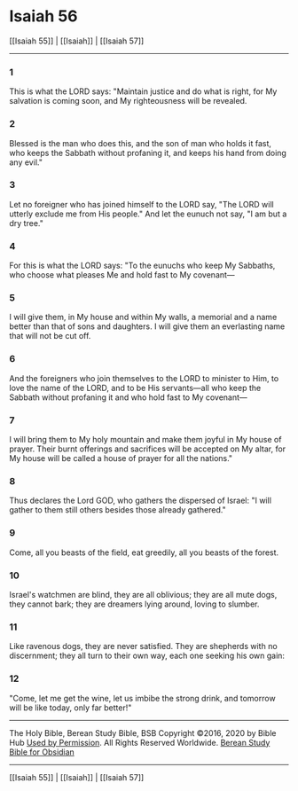 # Isaiah 56

[[Isaiah 55]] | [[Isaiah]] | [[Isaiah 57]]

---

### 1
This is what the LORD says: "Maintain justice and do what is right, for My salvation is coming soon, and My righteousness will be revealed.

### 2
Blessed is the man who does this, and the son of man who holds it fast, who keeps the Sabbath without profaning it, and keeps his hand from doing any evil."

### 3
Let no foreigner who has joined himself to the LORD say, "The LORD will utterly exclude me from His people." And let the eunuch not say, "I am but a dry tree."

### 4
For this is what the LORD says: "To the eunuchs who keep My Sabbaths, who choose what pleases Me and hold fast to My covenant—

### 5
I will give them, in My house and within My walls, a memorial and a name better than that of sons and daughters. I will give them an everlasting name that will not be cut off.

### 6
And the foreigners who join themselves to the LORD to minister to Him, to love the name of the LORD, and to be His servants—all who keep the Sabbath without profaning it and who hold fast to My covenant—

### 7
I will bring them to My holy mountain and make them joyful in My house of prayer. Their burnt offerings and sacrifices will be accepted on My altar, for My house will be called a house of prayer for all the nations."

### 8
Thus declares the Lord GOD, who gathers the dispersed of Israel: "I will gather to them still others besides those already gathered."

### 9
Come, all you beasts of the field, eat greedily, all you beasts of the forest.

### 10
Israel's watchmen are blind, they are all oblivious; they are all mute dogs, they cannot bark; they are dreamers lying around, loving to slumber.

### 11
Like ravenous dogs, they are never satisfied. They are shepherds with no discernment; they all turn to their own way, each one seeking his own gain:

### 12
"Come, let me get the wine, let us imbibe the strong drink, and tomorrow will be like today, only far better!"

---

The Holy Bible, Berean Study Bible, BSB
Copyright ©2016, 2020 by Bible Hub
[Used by Permission](https://berean.bible/terms.htm). All Rights Reserved Worldwide.
[Berean Study Bible for Obsidian](https://github.com/gapmiss/berean-study-bible-for-obsidian)

---

[[Isaiah 55]] | [[Isaiah]] | [[Isaiah 57]]

